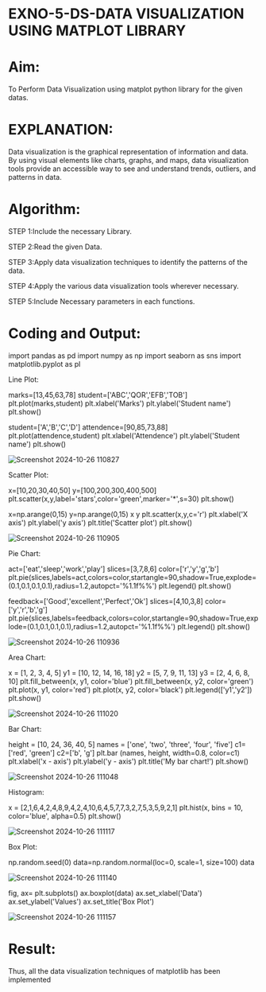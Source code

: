 # EXNO-5-DS-DATA VISUALIZATION USING MATPLOT LIBRARY

# Aim:
  To Perform Data Visualization using matplot python library for the given datas.

# EXPLANATION:
Data visualization is the graphical representation of information and data. By using visual elements like charts, graphs, and maps, data visualization tools provide an accessible way to see and understand trends, outliers, and patterns in data.

# Algorithm:
STEP 1:Include the necessary Library.

STEP 2:Read the given Data.

STEP 3:Apply data visualization techniques to identify the patterns of the data.

STEP 4:Apply the various data visualization tools wherever necessary.

STEP 5:Include Necessary parameters in each functions.

# Coding and Output:

import pandas as pd
import numpy as np
import seaborn as sns
import matplotlib.pyplot as pl

Line Plot:

marks=[13,45,63,78]
student=['ABC','QOR','EFB','TOB']
plt.plot(marks,student)
plt.xlabel('Marks')
plt.ylabel('Student name')
plt.show()

student=['A','B','C','D']
attendence=[90,85,73,88]
plt.plot(attendence,student)
plt.xlabel('Attendence')
plt.ylabel('Student name')
plt.show()

![Screenshot 2024-10-26 110827](https://github.com/user-attachments/assets/764fad78-3da2-4bbc-8dab-1d0910510e0d)

Scatter Plot:

x=[10,20,30,40,50]
y=[100,200,300,400,500]
plt.scatter(x,y,label='stars',color='green',marker='*',s=30)
plt.show()

x=np.arange(0,15)
y=np.arange(0,15)
x
y
plt.scatter(x,y,c='r')
plt.xlabel('X axis')
plt.ylabel('y axis')
plt.title('Scatter plot')
plt.show()

![Screenshot 2024-10-26 110905](https://github.com/user-attachments/assets/e92e2378-dd79-42c7-a447-acbdaca2f5fd)

Pie Chart:

act=['eat','sleep','work','play']
slices=[3,7,8,6]
color=['r','y','g','b']
plt.pie(slices,labels=act,colors=color,startangle=90,shadow=True,explode=(0.1,0.1,0.1,0.1),radius=1.2,autopct='%1.1f%%')
plt.legend()
plt.show()

feedback=['Good','excellent','Perfect','Ok']
slices=[4,10,3,8]
color=['y','r','b','g']
plt.pie(slices,labels=feedback,colors=color,startangle=90,shadow=True,explode=(0.1,0.1,0.1,0.1),radius=1.2,autopct='%1.1f%%')
plt.legend()
plt.show()

![Screenshot 2024-10-26 110936](https://github.com/user-attachments/assets/2c4a55e9-0eb3-4d6c-9cb2-cab4e4bc2e48)

Area Chart:

x = [1, 2, 3, 4, 5]
y1 = [10, 12, 14, 16, 18]
y2 = [5, 7, 9, 11, 13]
y3 = [2, 4, 6, 8, 10]
plt.fill_between(x, y1, color='blue')
plt.fill_between(x, y2, color='green')
plt.plot(x, y1, color='red')
plt.plot(x, y2, color='black')
plt.legend(['y1','y2'])
plt.show()

![Screenshot 2024-10-26 111020](https://github.com/user-attachments/assets/4ec91191-452c-44eb-bb3f-aba4011c0399)

Bar Chart:

height = [10, 24, 36, 40, 5]
names = ['one', 'two', 'three', 'four', 'five']
c1=['red', 'green'] 
c2=['b', 'g']
plt.bar (names, height, width=0.8, color=c1)
plt.xlabel('x - axis')
plt.ylabel('y - axis')
plt.title('My bar chart!')
plt.show()

![Screenshot 2024-10-26 111048](https://github.com/user-attachments/assets/563fddc9-4bdf-4ef6-89c9-c1454b0341f9)

Histogram:

x = [2,1,6,4,2,4,8,9,4,2,4,10,6,4,5,7,7,3,2,7,5,3,5,9,2,1]
plt.hist(x, bins = 10, color='blue', alpha=0.5)
plt.show()

![Screenshot 2024-10-26 111117](https://github.com/user-attachments/assets/fdc54bde-0b55-43eb-8228-ce885bdd4ad1)

Box Plot:

np.random.seed(0)
data=np.random.normal(loc=0, scale=1, size=100)
data

![Screenshot 2024-10-26 111140](https://github.com/user-attachments/assets/9ba15db7-40de-4095-8fc7-ff6e5446716c)


fig, ax= plt.subplots()
ax.boxplot(data)
ax.set_xlabel('Data')
ax.set_ylabel('Values')
ax.set_title('Box Plot')

![Screenshot 2024-10-26 111157](https://github.com/user-attachments/assets/63c0d8a4-1d63-493e-9d8f-757bd07ad4f0)


# Result:
Thus, all the data visualization techniques of matplotlib has been implemented
